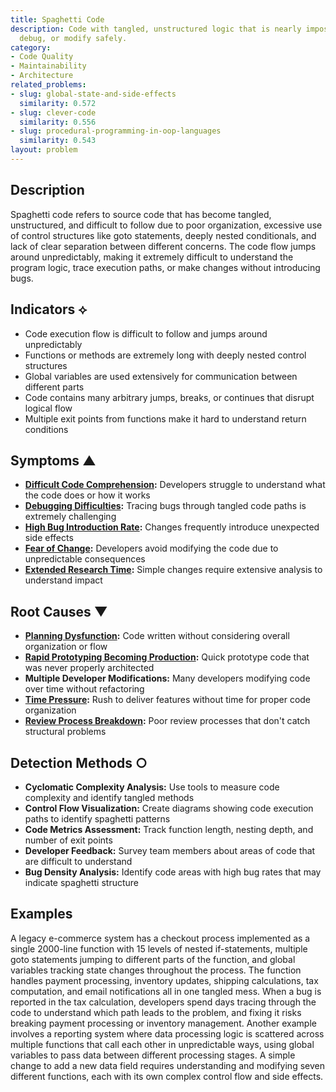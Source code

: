 ```yaml
---
title: Spaghetti Code
description: Code with tangled, unstructured logic that is nearly impossible to understand,
  debug, or modify safely.
category:
- Code Quality
- Maintainability
- Architecture
related_problems:
- slug: global-state-and-side-effects
  similarity: 0.572
- slug: clever-code
  similarity: 0.556
- slug: procedural-programming-in-oop-languages
  similarity: 0.543
layout: problem
---
```


## Description

Spaghetti code refers to source code that has become tangled, unstructured, and difficult to follow due to poor organization, excessive use of control structures like goto statements, deeply nested conditionals, and lack of clear separation between different concerns. The code flow jumps around unpredictably, making it extremely difficult to understand the program logic, trace execution paths, or make changes without introducing bugs.

## Indicators ⟡

- Code execution flow is difficult to follow and jumps around unpredictably
- Functions or methods are extremely long with deeply nested control structures
- Global variables are used extensively for communication between different parts
- Code contains many arbitrary jumps, breaks, or continues that disrupt logical flow
- Multiple exit points from functions make it hard to understand return conditions

## Symptoms ▲

- **[Difficult Code Comprehension](difficult-code-comprehension.md):** Developers struggle to understand what the code does or how it works
- **[Debugging Difficulties](debugging-difficulties.md):** Tracing bugs through tangled code paths is extremely challenging
- **[High Bug Introduction Rate](high-bug-introduction-rate.md):** Changes frequently introduce unexpected side effects
- **[Fear of Change](fear-of-change.md):** Developers avoid modifying the code due to unpredictable consequences
- **[Extended Research Time](extended-research-time.md):** Simple changes require extensive analysis to understand impact

## Root Causes ▼

- **[Planning Dysfunction](planning-dysfunction.md):** Code written without considering overall organization or flow
- **[Rapid Prototyping Becoming Production](rapid-prototyping-becoming-production.md):** Quick prototype code that was never properly architected
- **Multiple Developer Modifications:** Many developers modifying code over time without refactoring
- **[Time Pressure](time-pressure.md):** Rush to deliver features without time for proper code organization
- **[Review Process Breakdown](review-process-breakdown.md):** Poor review processes that don't catch structural problems

## Detection Methods ○

- **Cyclomatic Complexity Analysis:** Use tools to measure code complexity and identify tangled methods
- **Control Flow Visualization:** Create diagrams showing code execution paths to identify spaghetti patterns
- **Code Metrics Assessment:** Track function length, nesting depth, and number of exit points
- **Developer Feedback:** Survey team members about areas of code that are difficult to understand
- **Bug Density Analysis:** Identify code areas with high bug rates that may indicate spaghetti structure

## Examples

A legacy e-commerce system has a checkout process implemented as a single 2000-line function with 15 levels of nested if-statements, multiple goto statements jumping to different parts of the function, and global variables tracking state changes throughout the process. The function handles payment processing, inventory updates, shipping calculations, tax computation, and email notifications all in one tangled mess. When a bug is reported in the tax calculation, developers spend days tracing through the code to understand which path leads to the problem, and fixing it risks breaking payment processing or inventory management. Another example involves a reporting system where data processing logic is scattered across multiple functions that call each other in unpredictable ways, using global variables to pass data between different processing stages. A simple change to add a new data field requires understanding and modifying seven different functions, each with its own complex control flow and side effects.
